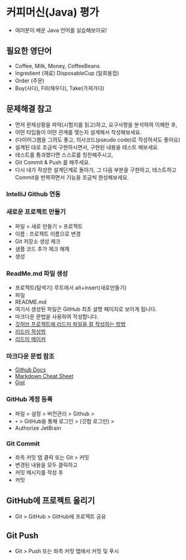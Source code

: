 # 커피머신(Java) 평가
- 여러분이 배운 Java 언어를 실습해보아요!

## 필요한 영단어
- Coffee, Milk, Money, CoffeeBeans
- Ingredient (재료)  DisposableCup (일회용컵)
- Order (주문)
- Buy(사다), Fill(채우다), Take(가져가다)

## 문제해결 참고
- 먼저 문제상황을 파악(시험지를 읽고)하고, 요구사항을 분석하여 이해한 후,
- 어떤 타입들이 어떤 관계를 맺는지 설계해서 작성해보세요.
- (다이어그램을 그려도 좋고, 의사코드(pseudo code)로 작성하셔도 좋아요)
- 설계된 대로 조금씩 구현하시면서, 구현된 내용을 테스트 해보세요.
- 테스트를 통과했다면 스스로를 칭찬해주시고,
- Git Commit & Push 를 해주세요.
- 다시 내가 작성한 설계단계로 돌아가, 그 다음 부분을 구현하고, 테스트하고 Commit을 반복하면서 기능을 조금씩 완성해보세요.

### IntelliJ Github 연동

### 새로운 프로젝트 만들기

- 파일 > 새로 만들기 > 프로젝트
- 이름 : 프로젝트 이름으로 변경
- Git 저장소 생성 체크
- 샘플 코드 추가 체크 해제
- 생성

### ReadMe.md 파일 생성
- 프로젝트(탐색기) 루트에서 alt+insert(새로만들기)
- 파일
- README.md
- 여기서 생성된 파일은 GitHub 최초 설명 페이지로 보이게 됩니다.
- 마크다운 문법을 사용하여 작성합니다.
- [깃허브 프로젝트에 리드미 파일을 잘 작성하는 방법](https://www.freecodecamp.org/korean/news/gisheobeu-peurojegteue-rideumi-paileul-jal-jagseonghaneun-bangbeob/)
- [리드미 작성법](https://www.makeareadme.com/)
- [리드미 메이커](https://rahuldkjain.github.io/gh-profile-readme-generator/)


### 마크다운 문법 참조
- [Github Docs](https://docs.github.com/ko/get-started/writing-on-github/getting-started-with-writing-and-formatting-on-github/basic-writing-and-formatting-syntax)
- [Markdown Cheat Sheet](https://www.markdownguide.org/cheat-sheet/)
- [Gist](https://gist.github.com/ihoneymon/652be052a0727ad59601)


### GitHub 계정 등록

- 파일 > 설정 > 버전관리 > Github >
- `+` > GitHub을 통해 로그인 > (깃헙 로그인) >
- Authorize JetBrain

### Git Commit
- 좌측 커밋 탭 클릭 또는 Git > 커밋
- 변경된 내용을 모두 클릭하고
- 커밋 메시지를 작성 후
- 커밋

## GitHub에 프로젝트 올리기
- Git > GitHub > GitHub에 프로젝트 공유

## Git Push
- Git > Push 또는 좌측 커밋 탭에서 커밋 및 푸시